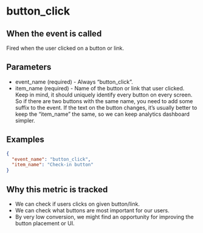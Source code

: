 # button_click

## When the event is called

Fired when the user clicked on a button or link.

## Parameters

- event_name (required) - Always “button_click”.
- item_name (required) - Name of the button or link that user clicked. Keep in mind, it should uniquely identify every button on every screen. So if there are two buttons with the same name, you need to add some suffix to the event. If the text on the button changes, it’s usually better to keep the “item_name” the same, so we can keep analytics dashboard simpler.

## Examples

```json
{
  "event_name": "button_click",
  "item_name": "Check-in button"
}
```

## Why this metric is tracked

- We can check if users clicks on given button/link.
- We can check what buttons are most important for our users.
- By very low conversion, we might find an opportunity for improving the button placement or UI.
